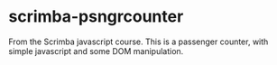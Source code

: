 # scrimba-psngrcounter
From the Scrimba javascript course. This is a passenger counter, with simple javascript and some DOM manipulation.
